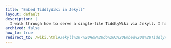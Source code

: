 ```yaml
---
title: "Embed TiddlyWiki in Jekyll"
layout: default
description: |
  I walk through how to serve a single-file TiddlyWiki via Jekyll. I have a personal TiddlyWiki filled with "How To" guides, & I wanted to share some of them here, so I figured out how to make the two technologies work nicely together.
archived: false
how_to: true
redirect_to: /wiki.html#Jekyll%20-%20How%20do%20I%20Embed%20a%20TiddlyWiki%20HTML%20file%3F
---
```

